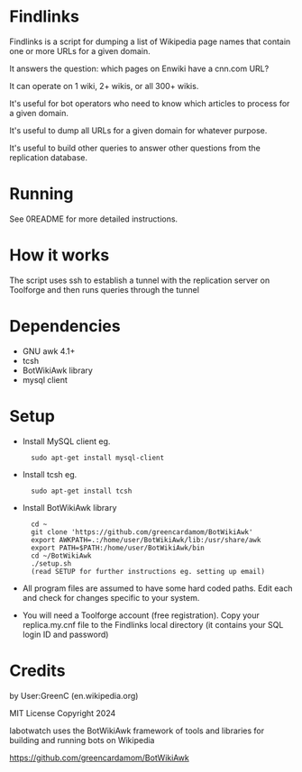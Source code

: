 Findlinks
===========
Findlinks is a script for dumping a list of Wikipedia page names that contain one or more URLs for a given domain.

It answers the question: which pages on Enwiki have a cnn.com URL?

It can operate on 1 wiki, 2+ wikis, or all 300+ wikis.

It's useful for bot operators who need to know which articles to process for a given domain.

It's useful to dump all URLs for a given domain for whatever purpose.

It's useful to build other queries to answer other questions from the replication database.

Running
==========

See 0README for more detailed instructions.

How it works
=========
The script uses ssh to establish a tunnel with the replication server on Toolforge and then runs queries through the tunnel

Dependencies
====
* GNU awk 4.1+
* tcsh
* BotWikiAwk library
* mysql client

Setup 
=====
* Install MySQL client eg.

        sudo apt-get install mysql-client

* Install tcsh eg.

        sudo apt-get install tcsh

* Install BotWikiAwk library

        cd ~ 
        git clone 'https://github.com/greencardamom/BotWikiAwk'
        export AWKPATH=.:/home/user/BotWikiAwk/lib:/usr/share/awk
        export PATH=$PATH:/home/user/BotWikiAwk/bin
        cd ~/BotWikiAwk
        ./setup.sh
        (read SETUP for further instructions eg. setting up email)

* All program files are assumed to have some hard coded paths. Edit each and check for changes specific to your system.

* You will need a Toolforge account (free registration). Copy your replica.my.cnf file to the Findlinks local directory (it contains your SQL login ID and password)

Credits
==================
by User:GreenC (en.wikipedia.org)

MIT License Copyright 2024

Iabotwatch uses the BotWikiAwk framework of tools and libraries for building and running bots on Wikipedia

https://github.com/greencardamom/BotWikiAwk
